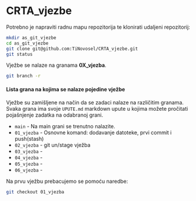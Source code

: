 # CRTA_vjezbe
Potrebno je napraviti radnu mapu repozitorija te klonirati udaljeni repozitorij:
```sh
mkdir as_git_vjezbe
cd as_git_vjezbe
git clone git@github.com:TiNovosel/CRTA_vjezbe.git
git status
```

Vježbe se nalaze na granama <strong>0X_vjezba</strong>.
```sh
git branch -r
```
#### Lista grana na kojima se nalaze pojedine vježbe

Vježbe su zamišljene na način da se zadaci nalaze na različitim granama. Svaka grana ima svoje `UPUTE.md` markdown upute u kojima možete pročitati pojašnjenje zadatka na odabranoj grani.  

- `main` - Na main grani se trenutno nalazite.
- `01_vjezba` - Osnovne komand: dodavanje datoteke, prvi commit i push(stash)
- `02_vjezba` - git un/stage vježba
- `03_vjezba` - 
- `04_vjezba` - 
- `05_vjezba` - 
- `06_vjezba` - 




Na prvu vježbu prebacujemo se pomoću naredbe: 

```sh
git checkout 01_vjezba
```

    